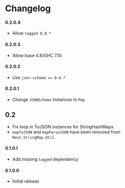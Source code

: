 # Changelog

#### 0.2.0.4

* Allow `tagged 0.8.*`

#### 0.2.0.3

* Allow base 4.8/GHC 7.10

#### 0.2.0.2

* Use `json-schema == 0.6.*`

#### 0.2.0.1

* Change `JSONSchema` instances to `Map`

## 0.2

* Fix loop in ToJSON instances for StringHashMaps
* `mapToJSON` and `mapParseJSON` have been removed from `Rest.StringMap.Util`.

#### 0.1.0.1

* Add missing `tagged` dependency

#### 0.1.0.0

* Initial release
